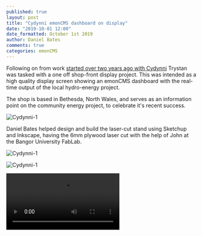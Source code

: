 ```yaml
---
published: true
layout: post
title: "Cydynni emonCMS dashboard on display"
date: "2019-10-01 12:00"
date_formatted: October 1st 2019
author: Daniel Bates
comments: true
categories: emonCMS
---
```


Following on from work [started over two years ago with Cydynni](https://blog.openenergymonitor.org/2017/08/cydynni-energylocal/) Trystan was tasked with a one off shop-front display project. This was intended as a high quality display screen showing an emonCMS dashboard with the real-time output of the local hydro-energy project.

The shop is based in Bethesda, North Wales, and serves as an information point on the community energy project, to celebrate it's recent success.

![Cydynni-1]({{site.image_path}}/cydynni-display-3-shopfront.jpg)

Daniel Bates helped design and build the laser-cut stand using Sketchup and Inkscape, having the 6mm plywood laser cut with the help of John at the Bangor University FabLab.

![Cydynni-1]({{site.image_path}}/cydynni-display-1.jpg)

![Cydynni-1]({{site.image_path}}/cydynni-display-2.jpg)

![Cydynni-1]({{site.image_path}}/cydynni-display-vid.mp4)

